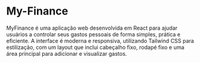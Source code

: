# My-Finance
MyFinance é uma aplicação web desenvolvida em React para ajudar usuários a controlar seus gastos pessoais de forma simples, prática e eficiente. A interface é moderna e responsiva, utilizando Tailwind CSS para estilização, com um layout que inclui cabeçalho fixo, rodapé fixo e uma área principal para adicionar e visualizar gastos.
